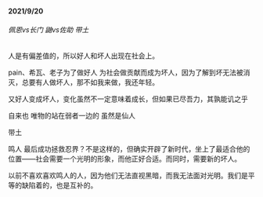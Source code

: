 #### 2021/9/20 

###### 佩恩vs长门 鼬vs佐助 带土

人是有偏差值的，所以好人和坏人出现在社会上。

pain、希瓦、老子为了做好人 为社会做贡献而成为坏人，因为了解到坏无法被消灭，总要有人做坏人，那不如我来做，我还年轻。

又好人变成坏人，变化虽然不一定意味着成长，但如果已尽吾力，其孰能讥之乎

自来也 唯物的站在弱者一边的 虽然是仙人

带土 

鸣人 最后成功拯救忍界？不是这样的，但确实开辟了新时代，坐上了最适合他的位置——社会需要一个光明的形象，而他正好合适。而同时，需要新的坏人。

以前不喜欢喜欢鸣人的人，因为他们无法直视黑暗，而我无法面对光明。我们是平等的缺陷着的，也是互补的。